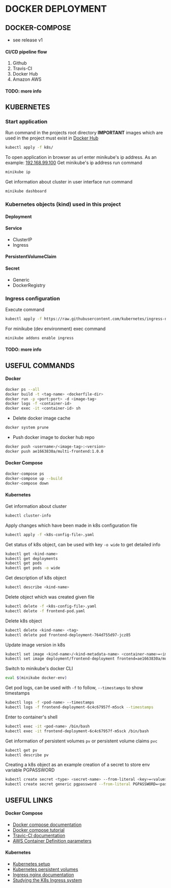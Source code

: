 # DOCKER DEPLOYMENT

## DOCKER-COMPOSE
  - see release v1

#### CI/CD pipeline flow

  1. Github
  2. Travis-CI
  3. Docker Hub
  4. Amazon AWS

#### TODO: more info

## KUBERNETES

### Start application

Run command in the projects root directory
**IMPORTANT** images which are used in the project must exist in [Docker Hub](https://hub.docker.com/search/?q=ae1663830a&type=image)
```bash
kubectl apply -f k8s/
```

To open application in browser as url enter minikube's ip address.
As an example: [192.168.99.100](https://192.168.99.100)
Get minikube's ip address run command
```bash
minikube ip
```

Get information about cluster in user interface run command
```bash
minikube dashboard
```

### Kubernetes objects (kind) used in this project
#### Deployment
#### Service
  - ClusterIP
  - Ingress
#### PersistentVolumeClaim
#### Secret
  - Generic
  - DockerRegistry

### Ingress configuration

Execute command
```bash
kubectl apply -f https://raw.githubusercontent.com/kubernetes/ingress-nginx/master/deploy/mandatory.yaml
```
For minikube (dev environment) exec command
```bash
minikube addons enable ingress
```

#### TODO: more info

## USEFUL COMMANDS

#### Docker

```bash
docker ps --all
docker build -t <tag-name> <dockerfile-dir>
docker run -p <port:port> -d <image-tag>
docker logs -f <container-id>
docker exec -it <container-id> sh
```

  - Delete docker image cache
```bash
docker system prune
```

  - Push docker image to docker hub repo
```bash
docker push <username>/<image-tag>:<version>
docker push ae1663830a/multi-frontend:1.0.0
```
#### Docker Compose

```bash
docker-compose ps
docker-compose up --build
docker-compose down
```

#### Kubernetes

Get information about cluster
```bash
kubectl cluster-info
```

Apply changes which have been made in k8s configuration file
```bash
kubectl apply -f <k8s-config-file>.yaml
```

Get status of k8s object, can be used with key `-o wide` to get detailed info
```bash
kubectl get <kind-name>
kubectl get deployments
kubectl get pods
kubectl get pods -o wide
```

Get description of k8s object
```bash
kubectl describe <kind-name>
```

Delete object which was created given file
```bash
kubectl delete -f <k8s-config-file>.yaml
kubectl delete -f frontend-pod.yaml
```

Delete k8s object
```bash
kubectl delete <kind-name> <tag>
kubectl delete pod frontend-deployment-764d755d97-jcz85
```

Update image version in k8s
```bash
kubectl set image <kind-name>/<kind-metadata-name> <container-name>=<image-tag>
kubectl set image deployment/frontend-deployment frontend=ae1663830a/multi-frontend:1.0.1
```

Switch to minikube's docker CLI
```bash
eval $(minikube docker-env)
```

Get pod logs, can be used with `-f` to follow, `--timestamps` to show timestamps
```bash
kubectl logs -f <pod-name> --timestamps
kubectl logs -f frontend-deployment-6c4c67957f-m5sck --timestamps
```

Enter to container's shell
```bash
kubectl exec -it <pod-name> /bin/bash
kubectl exec -it frontend-deployment-6c4c67957f-m5sck /bin/bash
```

Get information of persistent volumes `pv` or persistent volume claims `pvc`
```bash
kubectl get pv
kubectl describe pv
```

Creating a k8s object as an example creation of a secret to store env variable PGPASSWORD
```bash
kubectl create secret <type> <secret-name> --from-literal <key>=<value>
kubectl create secret generic pgpassword --from-literal PGPASSWORD=<password>
```

## USEFUL LINKS

#### Docker Compose
  - [Docker compose documentation](https://docs.docker.com/compose/)
  - [Docker compose tutorial](https://www.baeldung.com/dockerizing-spring-boot-application)
  - [Travic-CI documentation](https://docs.travis-ci.com/)
  - [AWS Container Definition parameters](https://docs.aws.amazon.com/AmazonECS/latest/developerguide/task_definition_parameters.html#container_definitions)

#### Kubernetes

  - [Kubernetes setup](https://kubernetes.io/docs/setup/)
  - [Kubernetes persistent volumes](https://kubernetes.io/docs/concepts/storage/persistent-volumes/)
  - [Ingress nginx documentation](https://kubernetes.github.io/ingress-nginx/)
  - [Studying the K8s Ingress system](https://www.joyfulbikeshedding.com/blog/2018-03-26-studying-the-kubernetes-ingress-system.html)